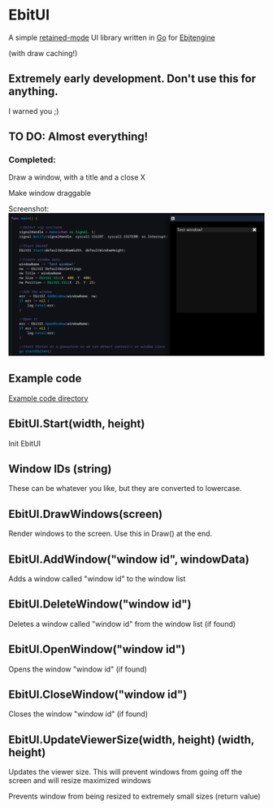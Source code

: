 # EbitUI
A simple [retained-mode](https://en.wikipedia.org/wiki/Retained_mode) UI library written in [Go](https://go.dev/) for [Ebitengine](https://ebitengine.org/)

(with draw caching!)

## Extremely early development. Don't use this for anything.
I warned you ;)

## TO DO: Almost everything!
### Completed:
Draw a window, with a title and a close X

Make window draggable

Screenshot:
![Screenshot of some basic code and a basic window](Example/example.png)

## Example code
[Example code directory](https://github.com/Distortions81/EbitUI/tree/main/Example)

## EbitUI.Start(width, height)
Init EbitUI

## Window IDs (string)
These can be whatever you like, but they are converted to lowercase.

## EbitUI.DrawWindows(screen)
Render windows to the screen. Use this in Draw() at the end.

## EbitUI.AddWindow("window id", windowData)
Adds a window called "window id" to the window list

## EbitUI.DeleteWindow("window id")
Deletes a window called "window id" from the window list (if found)

## EbitUI.OpenWindow("window id")
Opens the window "window id" (if found)

## EbitUI.CloseWindow("window id")
Closes the window "window id" (if found)

## EbitUI.UpdateViewerSize(width, height) (width, height)
Updates the viewer size. This will prevent windows from going off the screen and will resize maximized windows

Prevents window from being resized to extremely small sizes (return value)
